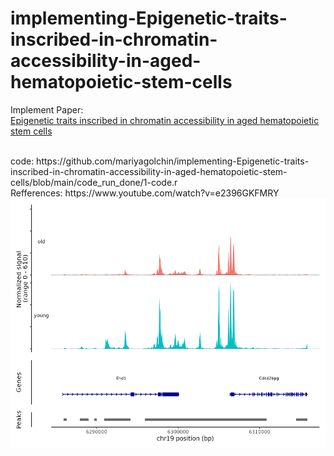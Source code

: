 # implementing-Epigenetic-traits-inscribed-in-chromatin-accessibility-in-aged-hematopoietic-stem-cells


Implement Paper: 
<br>
[Epigenetic traits inscribed in chromatin accessibility in aged hematopoietic stem cells ](https://www.nature.com/articles/s41467-022-30440-2)

<br>
code: https://github.com/mariyagolchin/implementing-Epigenetic-traits-inscribed-in-chromatin-accessibility-in-aged-hematopoietic-stem-cells/blob/main/code_run_done/1-code.r

<br>
Refferences:
https://www.youtube.com/watch?v=e2396GKFMRY


<br>
<img src="https://github.com/mariyagolchin/implementing-Epigenetic-traits-inscribed-in-chromatin-accessibility-in-aged-hematopoietic-stem-cells/blob/main/code_run_done/Plots/coverage_plot.png" width="600" height="400" alt="UMAP Plot">

